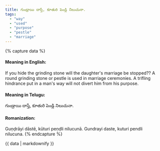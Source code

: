 ```yaml
---
title: గుండ్రాయి దాస్తే, కూతురి పెండ్లి నిలుచునా.
tags:
  - "way"
  - "used"
  - "purpose"
  - "pestle"
  - "marriage"
---
```


{% capture data %}
#### Meaning in English:
If you hide the grinding stone will the daughter's marriage be stopped??
A round grinding stone or pestle is used in marriage ceremonies.
A trifling hindrance put in a man's way will not divert him from his purpose.

#### Meaning in Telugu:
గుండ్రాయి దాస్తే, కూతురి పెండ్లి నిలుచునా.

#### Romanization:
Guṇḍrāyi dāstē, kūturi peṇḍli nilucunā.
Gundrayi daste, kuturi pendli nilucuna.
{% endcapture %}

{{ data | markdownify }}

